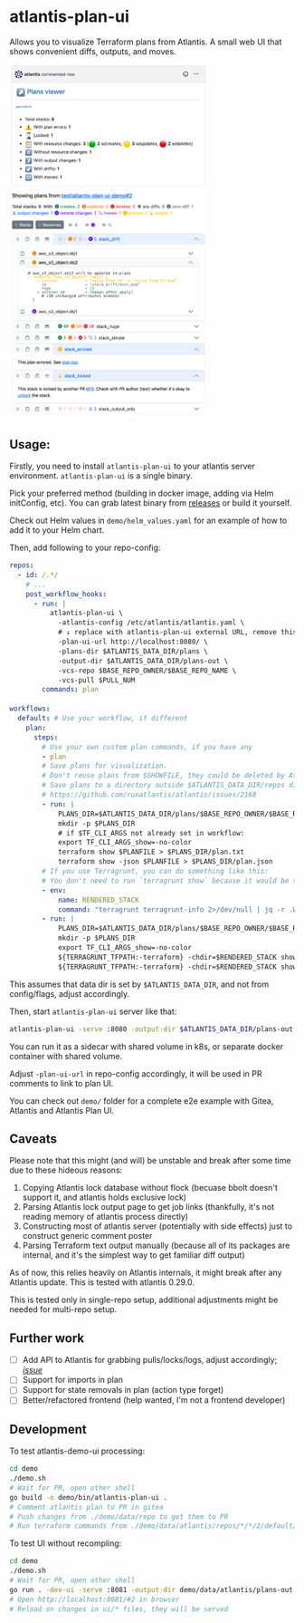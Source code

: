 # atlantis-plan-ui

Allows you to visualize Terraform plans from Atlantis. A small web UI that shows convenient diffs, outputs, and moves.

<p float="left">
    <img src="demo/img_1.png" width="350">
    <img src="demo/img_2.png" width="350">
</p>

## Usage:

Firstly, you need to install `atlantis-plan-ui` to your atlantis server environment. `atlantis-plan-ui` is a single binary.

Pick your preferred method (building in docker image, adding via Helm initConfig, etc). You can grab latest binary from
[releases](https://github.com/ilyaluk/atlantis-plan-ui/releases) or build it yourself.

Check out Helm values in `demo/helm_values.yaml` for an example of how to add it to your Helm chart.

Then, add following to your repo-config:

```yaml
repos:
  - id: /.*/
    # ...
    post_workflow_hooks:
      - run: |
          atlantis-plan-ui \
            -atlantis-config /etc/atlantis/atlantis.yaml \
            # ↓ replace with atlantis-plan-ui external URL, remove this comment
            -plan-ui-url http://localhost:8080/ \
            -plans-dir $ATLANTIS_DATA_DIR/plans \
            -output-dir $ATLANTIS_DATA_DIR/plans-out \
            -vcs-repo $BASE_REPO_OWNER/$BASE_REPO_NAME \
            -vcs-pull $PULL_NUM
        commands: plan

workflows:
  default: # Use your workflow, if different
    plan:
      steps:
        # Use your own custom plan commands, if you have any
        - plan
        # Save plans for visualization.
        # Don't reuse plans from $SHOWFILE, they could be deleted by Atlantis on failed plan.
        # Save plans to a directory outside $ATLANTIS_DATA_DIR/repos dir, this breaks Atlantis logic:
        # https://github.com/runatlantis/atlantis/issues/2168
        - run: |
            PLANS_DIR=$ATLANTIS_DATA_DIR/plans/$BASE_REPO_OWNER/$BASE_REPO_NAME/$PULL_NUM/$REPO_REL_DIR
            mkdir -p $PLANS_DIR
            # if $TF_CLI_ARGS not already set in workflow:
            export TF_CLI_ARGS_show=-no-color
            terraform show $PLANFILE > $PLANS_DIR/plan.txt
            terraform show -json $PLANFILE > $PLANS_DIR/plan.json
        # If you use Terragrunt, you can do something like this:
        # You don't need to run `terragrunt show` because it would be slower for no reason.
        - env:
            name: RENDERED_STACK
            command: "terragrunt terragrunt-info 2>/dev/null | jq -r .WorkingDir"
        - run: |
            PLANS_DIR=$ATLANTIS_DATA_DIR/plans/$BASE_REPO_OWNER/$BASE_REPO_NAME/$PULL_NUM/$REPO_REL_DIR
            mkdir -p $PLANS_DIR
            export TF_CLI_ARGS_show=-no-color
            ${TERRAGRUNT_TFPATH:-terraform} -chdir=$RENDERED_STACK show $PLANFILE > $PLANS_DIR/plan.txt
            ${TERRAGRUNT_TFPATH:-terraform} -chdir=$RENDERED_STACK show -json $PLANFILE > $PLANS_DIR/plan.json
```

This assumes that data dir is set by `$ATLANTIS_DATA_DIR`, and not from config/flags, adjust accordingly.

Then, start `atlantis-plan-ui` server like that:

```bash
atlantis-plan-ui -serve :8080 -output-dir $ATLANTIS_DATA_DIR/plans-out
```

You can run it as a sidecar with shared volume in k8s, or separate docker container with shared volume.

Adjust `-plan-ui-url` in repo-config accordingly, it will be used in PR comments to link to plan UI.

You can check out `demo/` folder for a complete e2e example with Gitea, Atlantis and Atlantis Plan UI.

## Caveats

Please note that this might (and will) be unstable and break after some time due to these hideous reasons:
1. Copying Atlantis lock database without flock (becuase bbolt doesn't support it, and atlantis holds exclusive lock)
2. Parsing Atlantis lock output page to get job links (thankfully, it's not reading memory of atlantis process directly)
3. Constructing most of atlantis server (potentially with side effects) just to construct generic comment poster
4. Parsing Terraform text output manually (because all of its packages are internal, and it's the simplest way to get familiar diff output)

As of now, this relies heavily on Atlantis internals, it might break after any Atlantis update. This is tested with atlantis 0.29.0.

This is tested only in single-repo setup, additional adjustments might be needed for multi-repo setup.

## Further work

- [ ] Add API to Atlantis for grabbing pulls/locks/logs, adjust accordingly; [_issue_](https://github.com/runatlantis/atlantis/issues/4896)
- [ ] Support for imports in plan
- [ ] Support for state removals in plan (action type forget)
- [ ] Better/refactored frontend (help wanted, I'm not a frontend developer)

## Development

To test atlantis-demo-ui processing:
```bash
cd demo
./demo.sh
# Wait for PR, open other shell
go build -o demo/bin/atlantis-plan-ui .
# Comment atlantis plan to PR in gitea
# Push changes from ./demo/data/repo to get them to PR
# Run terraform commands from ./demo/data/atlantis/repos/*/*/2/default/ if needed 
```

To test UI without recompling:
```bash
cd demo
./demo.sh
# Wait for PR, open other shell
go run . -dev-ui -serve :8081 -output-dir demo/data/atlantis/plans-out
# Open http://localhost:8081/#2 in browser
# Reload on changes in ui/* files, they will be served
```
